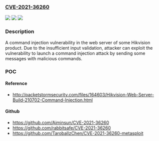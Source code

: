 ### [CVE-2021-36260](https://cve.mitre.org/cgi-bin/cvename.cgi?name=CVE-2021-36260)
![](https://img.shields.io/static/v1?label=Product&message=n%2Fa&color=blue)
![](https://img.shields.io/static/v1?label=Version&message=n%2Fa&color=blue)
![](https://img.shields.io/static/v1?label=Vulnerability&message=n%2Fa&color=brighgreen)

### Description

A command injection vulnerability in the web server of some Hikvision product. Due to the insufficient input validation, attacker can exploit the vulnerability to launch a command injection attack by sending some messages with malicious commands.

### POC

#### Reference
- http://packetstormsecurity.com/files/164603/Hikvision-Web-Server-Build-210702-Command-Injection.html

#### Github
- https://github.com/Aiminsun/CVE-2021-36260
- https://github.com/rabbitsafe/CVE-2021-36260
- https://github.com/TaroballzChen/CVE-2021-36260-metasploit


